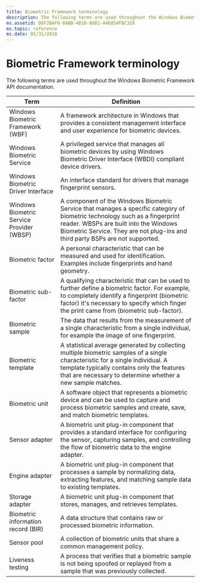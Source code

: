 ```yaml
---
title: Biometric Framework terminology
description: The following terms are used throughout the Windows Biometric Framework API documentation.
ms.assetid: D6F2BAF0-8ABB-4810-86B1-A46854FBC328
ms.topic: reference
ms.date: 05/31/2018
---
```


# Biometric Framework terminology

The following terms are used throughout the Windows Biometric Framework API documentation.



| Term                                                 | Definition                                                                                                                                                                                                                                                        |
|------------------------------------------------------|-------------------------------------------------------------------------------------------------------------------------------------------------------------------------------------------------------------------------------------------------------------------|
| Windows Biometric Framework (WBF)<br/>         | A framework architecture in Windows that provides a consistent management interface and user experience for biometric devices.<br/>                                                                                                                         |
| Windows Biometric Service<br/>                 | A privileged service that manages all biometric devices by using Windows Biometric Driver Interface (WBDI) compliant device drivers.<br/>                                                                                                                   |
| Windows Biometric Driver Interface<br/>        | An interface standard for drivers that manage fingerprint sensors.<br/>                                                                                                                                                                                     |
| Windows Biometric Service Provider (WBSP)<br/> | A component of the Windows Biometric Service that manages a specific category of biometric technology such as a fingerprint reader. WBSPs are built into the Windows Biometric Service. They are not plug-ins and third party BSPs are not supported. <br/> |
| Biometric factor<br/>                          | A personal characteristic that can be measured and used for identification. Examples include fingerprints and hand geometry.<br/>                                                                                                                           |
| Biometric sub-factor<br/>                      | A qualifying characteristic that can be used to further define a biometric factor. For example, to completely identify a fingerprint (biometric factor) it's necessary to specify which finger the print came from (biometric sub-factor).<br/>             |
| Biometric sample<br/>                          | The data that results from the measurement of a single characteristic from a single individual, for example the image of one fingerprint.<br/>                                                                                                              |
| Biometric template<br/>                        | A statistical average generated by collecting multiple biometric samples of a single characteristic for a single individual. A template typically contains only the features that are necessary to determine whether a new sample matches.<br/>             |
| Biometric unit<br/>                            | A software object that represents a biometric device and can be used to capture and process biometric samples and create, save, and match biometric templates.<br/>                                                                                         |
| Sensor adapter<br/>                            | A biometric unit plug-in component that provides a standard interface for configuring the sensor, capturing samples, and controlling the flow of biometric data to the engine adapter.<br/>                                                                 |
| Engine adapter<br/>                            | A biometric unit plug-in component that processes a sample by normalizing data, extracting features, and matching sample data to existing templates.<br/>                                                                                                   |
| Storage adapter<br/>                           | A biometric unit plug-in component that stores, manages, and retrieves templates.<br/>                                                                                                                                                                      |
| Biometric information record (BIR)<br/>        | A data structure that contains raw or processed biometric information.<br/>                                                                                                                                                                                 |
| Sensor pool<br/>                               | A collection of biometric units that share a common management policy.<br/>                                                                                                                                                                                 |
| Liveness testing<br/>                          | A process that verifies that a biometric sample is not being spoofed or replayed from a sample that was previously collected.<br/>                                                                                                                          |



 

 

 





